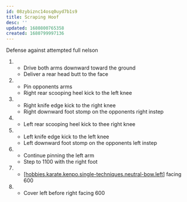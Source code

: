 ```yaml
---
id: 08zybiznc14osq0uyd7b1s9
title: Scraping Hoof
desc: ''
updated: 1680800765358
created: 1680799997136
---
```


Defense against attempted full nelson

1. - Drive both arms downward toward the ground
   - Deliver a rear head butt to the face
2. - Pin opponents arms
   - Right rear scooping heel kick to the left knee
3. - Right knife edge kick to the right knee
   - Right downward foot stomp on the opponents right instep
4. - Left rear scooping heel kick to thee right knee
5. - Left knife edge kick to the left knee
   - Left downward foot stomp on the opponents left instep
6. - Continue pinning the left arm
   - Step to 1100 with the right foot
7. - [[hobbies.karate.kenpo.single-techniques.neutral-bow.left]] facing 600
8. - Cover left before right facing 600


[//begin]: # "Autogenerated link references for markdown compatibility"
[hobbies.karate.kenpo.single-techniques.neutral-bow.left]: hobbies.karate.kenpo.single-techniques.neutral-bow.left "Left Neutral Bow"
[//end]: # "Autogenerated link references"
